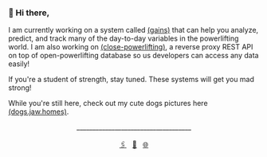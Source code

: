 ### 👋 Hi there,

<!--- This repo consists of me trying to iterate an idea to a minimum viable product. The codes are put together with a form of love that may not be as clean or followed the best practices of many of the best paradigms. So, use it at your own risk! --->

I am currently working on a system called <a href="https://gains.jaw.dev/" target="_blank">(gains)</a> that can help you analyze, predict, and track many of the day-to-day variables in the powerlifting world. I am also working on <a href="https://close-powerlifting.jaw.dev/" target="_blank">(close-powerlifting)</a>, a reverse proxy REST API on top of open-powerlifting database so us developers can access any data easily!

If you're a student of strength, stay tuned. These systems will get you mad strong!

While you're still here, check out my cute dogs pictures here <a href="https://dogs.jaw.homes/" target="_blank">(dogs.jaw.homes)</a>.

<div align="center">
  <span>____________________________________</span>
  <br>
  <br>
  <a href="https://www.linkedin.com/in/kyawsny/">🖇️</a>&nbsp;&nbsp;
  <a href="mailto:kyawsny@gmail.com">💌</a>&nbsp;&nbsp;
  <a href="https://jaw.dev/">🌐</a>
</div>

